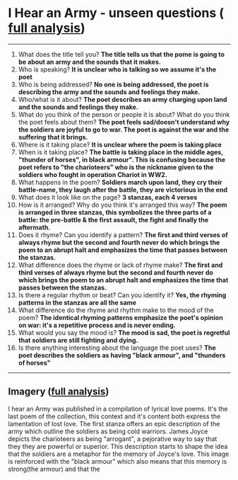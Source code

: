 # I Hear an Army - unseen questions ( [full analysis](https://poemanalysis.com/james-joyce/i-hear-an-army-charging-upon-the-land/))

---

1. What does the title tell you? 
   **The title tells us that the pome is going to be about an army and the sounds that it makes.**
2. Who is speaking?
   **It is unclear who is talking so we assume it's the poet**
3. Who is being addressed?
   **No one is being addressed, the poet is describing the army and the sounds and feelings they make.**
4. Who/what is it about?
   **The poet describes an army charging upon land and the sounds and feelings they make.**
5. What do you think of the person or people it is about? What do you think the poet feels about them?
   **The poet feels sad/doesn't understand why the soldiers are joyful to go to war. The poet is against the war and the suffering that it brings.**
6.  Where is it taking place?
   **It is unclear where the poem is taking place**
7. When is it taking place?
   **The battle is taking place in the middle ages, "thunder of horses", in black armour". This is confusing because the poet refers to "the charioteers" who is the nickname given to the soldiers who fought in operation Chariot in WW2.**
8. What happens in the poem?
   **Soldiers march upon land, they cry their battle-name, they laugh after the battle, they are victorious in the end**
9. What does it look like on the page?
   **3 stanzas, each 4 verses**
10. How is it arranged? Why do you think it's arranged this way?
    **The poem is arranged in three stanzas, this symbolizes the three parts of a battle: the pre-battle & the first assault, the fight and finally the aftermath.**
11. Does it rhyme? Can you identify a pattern?
    **The first and third verses of always rhyme but the second and fourth never do which brings the poem to an abrupt halt and emphasizes the time that passes between the stanzas.**
12. What difference does the rhyme or lack of rhyme make?
    **The first and third verses of always rhyme but the second and fourth never do which brings the poem to an abrupt halt and emphasizes the time that passes between the stanzas.**
13. Is there a regular rhythm or beat? Can you identify it?
    **Yes, the rhyming patterns in the stanzas are all the same**
14. What difference do the rhyme and rhythm make to the mood of the poem?
    **The identical rhyming patterns emphasize the poet's opinion on war: it's a repetitive process and is never ending.**
15. What would you say the mood is?
    **The mood is sad, the poet is regretful that soldiers are still fighting and dying.**
16. Is there anything interesting about the language the poet uses?
    **The poet describes the soldiers as having "black armour", and "thunders of horses"**

---

## Imagery ([full analysis](https://poemanalysis.com/james-joyce/i-hear-an-army-charging-upon-the-land/))

I hear an Army was published in a compilation of lyrical love poems. It's the last poem of the collection, this context and it's content both express the lamentation of lost love. The first stanza offers an epic description of the army which outline the soldiers as being cold warriors. James Joyce depicts the charioteers as being "arrogant", a pejorative way to say that they they are powerful or superior. This description starts to shape the idea that the soldiers are a metaphor for the memory of Joyce's love. This image is reinforced with the "black armour" which also means that this memory is strong(the armour) and that the 